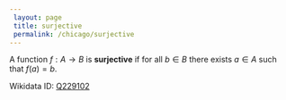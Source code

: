 ```yaml
---
 layout: page
 title: surjective
 permalink: /chicago/surjective
---
```


A function $f:A\to B$ is **surjective** if for all $b \in B$ there exists $a\in A$ such that $f(a)=b$. 

Wikidata ID: [Q229102](https://www.wikidata.org/wiki/Q229102)
